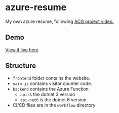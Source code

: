 # azure-resume

My own azure resume, following [ACG project video.](youtube.com/acloudguru)

## Demo

[View it live here](https://www.gwynethpena.com)

## Structure

- `frontend` folder contains the website.
- `main.js` contains visitor counter code.
- `backend` contains the Azure Function
    - `api` is the dotnet 3 version
    - `api-net6` is the dotnet 6 version.
- CI/CD files are in the `workflow` directory